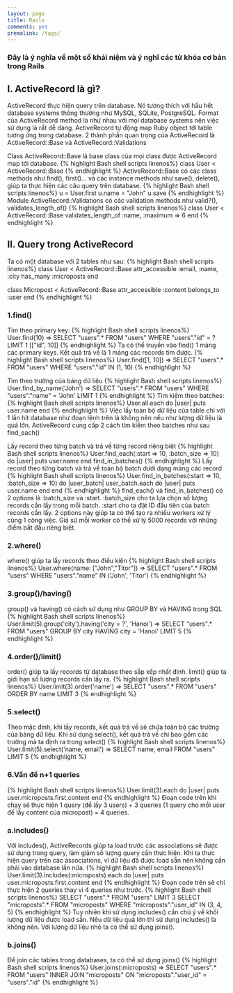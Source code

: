 ```yaml
---
layout: page
title: Rails
comments: yes
premalink: /tags/
---
```

### Đây là ý nghĩa  về một số khái niệm và ý nghĩ các từ khóa cơ bản trong Rails

## I. ActiveRecord là gì?
ActiveRecord thực hiện query trên database. Nó tương thích với hầu hết database systems thông thường như MySQL, SQLite, PostgreSQL.
Format của ActiveRecord method là như nhau với mọi database systems nên việc sử dụng là rất dễ dàng.
ActiveRecord tự động map Ruby object tới table tương ứng trong database.
2 thành phần quan trọng của ActiveRecord là ActiveRecord::Base và ActiveRecord::Validations

Class ActiveRecord::Base là base class của mọi class được ActiveRecord map tới database.
{% highlight Bash shell scripts linenos%}
class User < ActiveRecord::Base
{% endhighlight %}
ActiveRecord::Base có các class methods như find(), first()… và các instance methods như save(), delete(), giúp ta thực hiện các câu query trên database.
{% highlight Bash shell scripts linenos%}
u = User.first
u.name = "John"
u.save
{% endhighlight %}
Module ActiveRecord::Validations có các validation methods như valid?(), validates_length_of()
{% highlight Bash shell scripts linenos%}
class User < ActiveRecord::Base
validates_length_of :name, :maximum => 6
end
{% endhighlight %}

## II. Query trong ActiveRecord

Ta có một database với 2 tables như sau:
{% highlight Bash shell scripts linenos%}
class User < ActiveRecord::Base
attr_accessible :email, :name, :city
has_many :microposts
end


class Micropost < ActiveRecord::Base
attr_accessible :content
belongs_to :user
end
{% endhighlight %}

### 1.find()

Tìm theo primary key:
{% highlight Bash shell scripts linenos%}
User.find(10)
=> SELECT "users".* FROM "users" WHERE "users"."id" = ? LIMIT 1 [["id", 10]]
{% endhighlight %}
Ta có thể truyền vào find() 1 mảng các primary keys. Kết quả trả về là 1 mảng các records tìm được.
{% highlight Bash shell scripts linenos%}
User.find([1, 10])
=> SELECT "users".* FROM "users" WHERE "users"."id" IN (1, 10)
{% endhighlight %}

Tìm theo trường của bảng dữ liệu
{% highlight Bash shell scripts linenos%}
User.find_by_name('John')
=> SELECT "users".* FROM "users" WHERE "users"."name" = 'John' LIMIT 1
{% endhighlight %}
Tìm kiếm theo batches:
{% highlight Bash shell scripts linenos%}
User.all.each do |user|
puts user.name
end
{% endhighlight %}
Việc lấy toàn bộ dữ liệu của table chỉ với 1 lần hit database như đoạn lệnh trên là không nên nếu như lượng dữ liệu là quá lớn.
ActiveRecord cung cấp 2 cách tìm kiếm theo batches như sau
find_each()

Lấy record theo từng batch và trả về từng record riêng biệt
{% highlight Bash shell scripts linenos%}
User.find_each(:start => 10, :batch_size => 10) do |user|
puts user.name
end
find_in_batches()
{% endhighlight %}
Lấy record theo từng batch và trả về toàn bộ batch dưới dạng mảng các record
{% highlight Bash shell scripts linenos%}
User.find_in_batches(:start => 10, :batch_size => 10) do |user_batch|
user_batch.each do |user|
puts user.name
end
end
{% endhighlight %}
find_each() và find_in_batches() có 2 options là :batch_size và :start.
:batch_size cho ta lựa chọn số lượng records cần lấy trong mỗi batch.
:start cho ta đặt ID đầu tiên của batch records cần lấy.
2 options này giúp ta có thể tạo ra nhiều workers xử lý cùng 1 công việc. Giả sử mỗi worker có thể xử lý 5000 records với những điểm bắt đầu riêng biệt.

### 2.where()

where() giúp ta lấy records theo điều kiện
{% highlight Bash shell scripts linenos%}
User.where(name: ["John","Titor"])
=> SELECT "users".* FROM "users" WHERE "users"."name" IN ('John', 'Titor')
{% endhighlight %}
### 3.group()/having()

group() và having() có cách sử dụng như GROUP BY và HAVING trong SQL
{% highlight Bash shell scripts linenos%}
User.limit(5).group('city').having('city = ?', 'Hanoi')
=> SELECT "users".* FROM "users" GROUP BY city HAVING city = 'Hanoi' LIMIT 5
{% endhighlight %}

### 4.order()/limit()

order() giúp ta lấy records từ database theo sắp xếp nhất định.
limit() giúp ta giới hạn số lượng records cần lấy ra.
{% highlight Bash shell scripts linenos%}
User.limit(3).order('name')
=> SELECT "users".* FROM "users" ORDER BY name LIMIT 3
{% endhighlight %}
### 5.select()

Theo mặc định, khi lấy records, kết quả trả về sẽ chứa toàn bộ các trường của bảng dữ liệu.
Khi sử dụng select(), kết quả trả về chỉ bao gồm các trường mà ta định ra trong select()
{% highlight Bash shell scripts linenos%}
User.limit(5).select('name, email')
=> SELECT name, email FROM "users" LIMIT 5
{% endhighlight %}

### 6.Vấn đề n+1 queries

{% highlight Bash shell scripts linenos%}
User.limit(3).each do |user|
puts user.microposts.first.content
end
{% endhighlight %}
Đoạn code trên khi chạy sẽ thực hiện 1 query (để lấy 3 users) + 3 queries (1 query cho mỗi user để lấy content của micropost) = 4 queries.

### a.includes()
Với includes(), ActiveRecords giúp ta load trước các associations sẽ được sử dụng trong query, làm giảm số lượng query cần thực hiện.
Khi ta thực hiện query trên các associations, vì dữ liệu đã được load sẵn nên không cần phải vào database lần nữa.
{% highlight Bash shell scripts linenos%}
User.limit(3).includes(:microposts).each do |user|
puts user.microposts.first.content
end
{% endhighlight %}
Đoạn code trên sẽ chỉ thực hiện 2 queries thay vì 4 queries như trước.
{% highlight Bash shell scripts linenos%}
SELECT "users".* FROM "users" LIMIT 3
SELECT "microposts".* FROM "microposts" WHERE "microposts"."user_id" IN (3, 4, 5)
{% endhighlight %}
Tuy nhiên khi sử dụng includes() cần chú ý về khối lượng dữ liệu được load sẵn. Nếu dữ liệu quá lớn thì sử dụng includes() là không nên.
Với lượng dữ liệu nhỏ ta có thể sử dụng joins().

### b.joins()

Để join các tables trong databases, ta có thể sử dụng joins()
{% highlight Bash shell scripts linenos%}
User.joins(:microposts)
=> SELECT "users".* FROM "users" INNER JOIN "microposts" ON "microposts"."user_id" = "users"."id"
{% endhighlight %}

